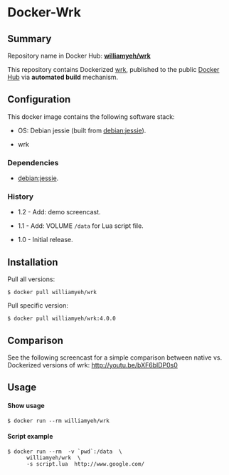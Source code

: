 Docker-Wrk
============

## Summary

Repository name in Docker Hub: **[williamyeh/wrk](https://registry.hub.docker.com/u/williamyeh/wrk/)**

This repository contains Dockerized [wrk](https://github.com/wg/wrk), published to the public [Docker Hub](https://registry.hub.docker.com/) via **automated build** mechanism.



## Configuration

This docker image contains the following software stack:

- OS: Debian jessie (built from [debian:jessie](https://registry.hub.docker.com/_/debian/)).

- wrk


### Dependencies

- [debian:jessie](https://registry.hub.docker.com/_/debian/).


### History

- 1.2 - Add: demo screencast.

- 1.1 - Add: VOLUME `/data` for Lua script file.

- 1.0 - Initial release.


## Installation

Pull all versions:

   ```
   $ docker pull williamyeh/wrk
   ```

Pull specific version:

   ```
   $ docker pull williamyeh/wrk:4.0.0
   ```


## Comparison

See the following screencast for a simple comparison between native vs. Dockerized versions of wrk: http://youtu.be/bXF6blDP0s0


## Usage


#### Show usage

```
$ docker run --rm williamyeh/wrk
```


#### Script example

```
$ docker run --rm  -v `pwd`:/data  \
      williamyeh/wrk  \
      -s script.lua  http://www.google.com/
```
